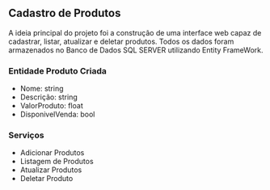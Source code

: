 ## Cadastro de Produtos

A ideia principal do projeto foi a construção de  uma interface web capaz de cadastrar, listar, atualizar e deletar produtos. Todos os dados foram armazenados no Banco de Dados SQL SERVER utilizando Entity FrameWork.

### Entidade Produto Criada
- Nome: string
- Descrição: string
- ValorProduto: float
- DisponivelVenda: bool

### Serviços

- Adicionar Produtos
- Listagem de Produtos
- Atualizar Produtos
- Deletar Produto
